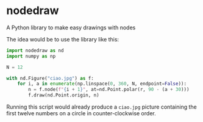 # nodedraw
A Python library to make easy drawings with nodes

The idea would be to use the library like this:

```python
import nodedraw as nd
import numpy as np

N = 12

with nd.Figure("ciao.jpg") as f:
    for i, a in enumerate(np.linspace(0, 360, N, endpoint=False)):
        n = f.node(f"{i + 1}", at=nd.Point.polar(r, 90 - (a + 30)))
        f.draw(nd.Point.origin, n)
```

Running this script would already produce a `ciao.jpg` picture containing the first twelve numbers on a circle in counter-clockwise order.